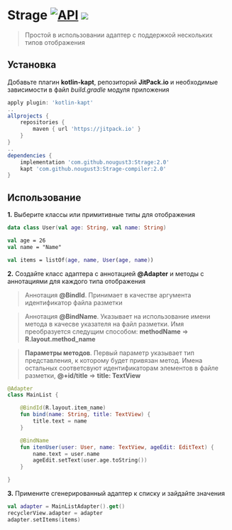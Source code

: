 # Strage [![API](https://img.shields.io/badge/API-21%2B-blue.svg?style=flat)](https://android-arsenal.com/api?level=21) [![](https://img.shields.io/badge/licence-MIT-blue.svg)]()

> Простой в использовании адаптер с поддержкой нескольких типов отображения

 
## Установка
Добавьте плагин **kotlin-kapt**, репозиторий **JitPack.io** и необходимые зависимости в файл *build.gradle* модуля приложения
```gradle
apply plugin: 'kotlin-kapt'
..
allprojects {
	repositories {
		maven { url 'https://jitpack.io' }
	}
}
..
dependencies {
	implementation 'com.github.nougust3:Strage:2.0'
	kapt 'com.github.nougust3:Strage-compiler:2.0'
}
```

## Использование
**1.** Выберите классы или примитивные типы для отображения
```kotlin
data class User(val age: String, val name: String)

val age = 26
val name = "Name"

val items = listOf(age, name, User(age, name))
```
**2.** Создайте класс адаптера с аннотацией **@Adapter** и методы с аннотациями для каждого типа отображения
> Аннотация **@BindId**. Принимает в качестве аргумента идентификатор файла разметки

> Аннотация **@BindName**. Указывает на использование имени метода в качесве указателя на файл разметки. Имя преобразуется следущим способом: **methodName** => **R.layout.method_name**

> **Параметры методов**. Первый параметр указывает тип представления, к которому будет привязан метод. Имена остальных соответсвуют идентификаторам элементов в файле разметки, **@+id/title** => **title: TextView**
```kotlin
@Adapter
class MainList {

	@BindId(R.layout.item_name)
	fun bind(name: String, title: TextView) {
		title.text = name
	}

	@BindName
	fun itenUser(user: User, name: TextView, ageEdit: EditText) {
		name.text = user.name
		ageEdit.setText(user.age.toString())
	}

}
```
**3.** Примените сгенерированный адаптер к списку и зайдайте значения
```kotlin
val adapter = MainListAdapter().get()
recyclerView.adapter = adapter
adapter.setItems(items)
```
